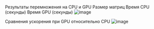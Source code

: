 Результаты перемножения на CPU и GPU
Размер матриц	Время CPU (секунды)	Время GPU (секунды)
![image](https://github.com/user-attachments/assets/03bd0cac-7feb-4954-a6e9-3377eee25025)

Сравнения ускорения при GPU относительно CPU
![image](https://github.com/user-attachments/assets/4d3e8b6c-30da-4a3c-8a42-55a491e4aa28)
